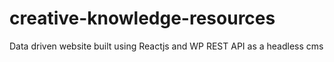 # creative-knowledge-resources
Data driven website built using Reactjs and WP REST API as a headless cms
